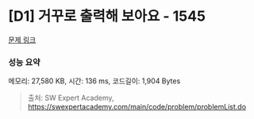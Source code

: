 # [D1] 거꾸로 출력해 보아요 - 1545 

[문제 링크](https://swexpertacademy.com/main/code/problem/problemDetail.do?contestProbId=AV2gbY0qAAQBBAS0) 

### 성능 요약

메모리: 27,580 KB, 시간: 136 ms, 코드길이: 1,904 Bytes



> 출처: SW Expert Academy, https://swexpertacademy.com/main/code/problem/problemList.do